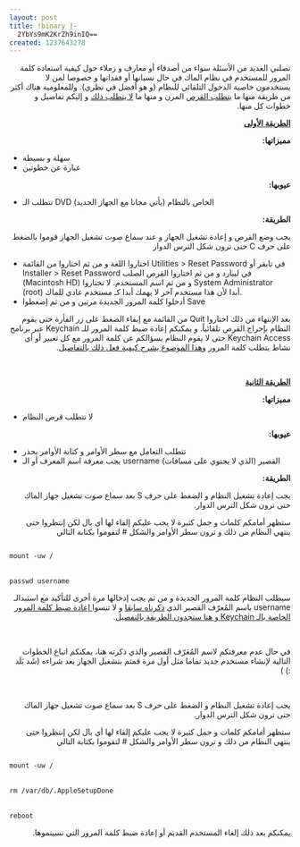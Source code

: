 ```yaml
---
layout: post
title: !binary |-
  2YbYs9mK2KrZh9inIQ==
created: 1237643278
---
```

<p style="direction: rtl; text-align: right;">تصلني العديد من الأسئلة سواء من أصدقاء أو معارف و زملاء حول كيفية استعادة كلمة المرور للمستخدم في نظام الماك في حال نسيانها أو فقدانها و خصوصا لمن لا يستخدمون خاصية الدخول التلقائي للنظام (و هو أفضل في نظري). وللمعلومية هناك أكثر من طريقة منها ما <a href="#method1">يتطلب القرص</a> المرن و منها ما <a href="#method2">لا يتطلب ذلك</a> و إليكم تفاصيل و خطوات كل منها.</p>
<!--break-->
<p style="direction: rtl; text-align: right;"><a name="method1"></a><a name="method1"></a><strong><span style="text-decoration: underline;">الطريقة الأولى</span></strong></p>
<p style="direction: rtl; text-align: right;"><strong>مميزاتها:</strong></p>
<ul>
    <li>سهلة و بسيطة</li>
    <li>عبارة عن خطوتين</li>
</ul>
<p style="direction: rtl; text-align: right;"><strong>عيوبها:</strong></p>
<ul>
    <li>تتطلب الـ DVD الخاص بالنظام (يأتي مجانا مع الجهاز الجديد)</li>
</ul>
<p style="direction: rtl; text-align: right;"><strong>الطريقة:</strong></p>
<p style="direction: rtl; text-align: right;">يجب وضع القرص و إعادة تشغيل الجهاز و عند سماع صوت تشغيل الجهاز قوموا بالضغط على حرف C حتى ترون شكل الترس الدوار</p>
<ul>
    <li>اختاروا اللغة و من ثم اختاروا من القائمة Utilities &gt; Reset Password في تايقر أو Installer &gt; Reset Password في ليبارد و من ثم اختاروا القرص الصلب (Macintosh HD) و من ثم اسم المستخدم. لا تختاروا System Administrator (root) أبدا لأن هذا مستخدم آخر لا يهمك أبدا كـ مستخدم عادي للماك.</li>
    <li>أدخلوا كلمة المرور الجديدة مرتين و من ثم إضغطوا Save</li>
</ul>
<p style="direction: rtl; text-align: right;">بعد الإنتهاء من ذلك اختاروا Quit من القائمة مع إبقاء الضغط على زر الفأرة حتى يقوم النظام بإخراج القرص تلقائياً. و يمكنكم إعادة ضبط كلمة المرور للـ Keychain عبر برنامج Keychain Access حتى لا يقوم النظام بسؤالكم عن كلمة المرور مع كل تغيير أو أي نشاط يتطلب كلمة المرور و<a href="http://yousef.raffah.com/node/538">هذا الموضوع يشرح كيفية فعل ذلك بالتفاصيل</a>.</p>
<p style="direction: rtl; text-align: right;">&nbsp;</p>
<p style="direction: rtl; text-align: right;"><a name="method2"></a><strong><span style="text-decoration: underline;">الطريقة الثانية</span></strong></p>
<p style="direction: rtl; text-align: right;"><strong>مميزاتها:</strong></p>
<ul>
    <li>لا تتطلب قرص النظام</li>
</ul>
<p style="direction: rtl; text-align: right;"><strong>عيوبها:</strong></p>
<ul>
    <li>تتطلب التعامل مع سطر الأوامر و كتابة الأوامر بحذر</li>
    <li>يجب معرفة اسم المعرف أو الـ username القصير (الذي لا يحتوي على مسافات)<a name="username"></a></li>
</ul>
<p style="direction: rtl; text-align: right;"><strong>الطريقة:</strong></p>
<p style="direction: rtl; text-align: right;">يجب إعادة تشغيل النظام و الضغط على حرف S بعد سماع صوت تشغيل جهاز الماك حتى ترون شكل الترس الدوار.</p>
<p style="direction: rtl; text-align: right;">ستظهر أمامكم كلمات و جمل كثيرة لا يجب عليكم إلقاء لها أي بال لكن إنتظروا حتى ينتهي النظام من ذلك و ترون سطر الأوامر والشكل # لتقوموا بكتابة التالي</p>
<div dir="ltr"><code>
mount -uw /
</code><br />
<code>
passwd username
</code></div>
<p style="direction: rtl; text-align: right;">سيطلب النظام كلمة المرور الجديدة و من ثم يجب إدخالها مرة أخرى للتأكيد مع استبدالـ username باسم المُعرّف القصير الذي <a href="#username">ذكرناه سابقا</a> و لا تنسوا<a href="http://yousef.raffah.com/node/538"> إعادة ضبط كلمة المرور الخاصة بالـ Keychain و هنا ستجدون الطريقة بالتفصيل</a>.</p>
<p style="direction: rtl; text-align: right;">&nbsp;</p>
<p style="direction: rtl; text-align: right;">في حال عدم معرفتكم لاسم المُعَرّف القصير والذي ذكرته هنا، يمكنكم اتباع الخطوات التالية لإنشاء مستخدم جديد تماما مثل أول مرة قمتم بتشغيل الجهاز بعد شراءه (شَد بَلَد :) )</p>
<p style="direction: rtl; text-align: right;">&nbsp;</p>
<p style="direction: rtl; text-align: right;">يجب إعادة تشغيل النظام و الضغط على حرف S بعد سماع صوت تشغيل جهاز الماك حتى ترون شكل الترس الدوار.</p>
<p style="direction: rtl; text-align: right;">ستظهر أمامكم كلمات و جمل كثيرة لا يجب عليكم إلقاء لها أي بال لكن إنتظروا حتى ينتهي النظام من ذلك و ترون سطر الأوامر والشكل # لتقوموا بكتابة التالي</p>
<div dir="ltr"><code>
mount -uw /
</code><br />
<code>
rm /var/db/.AppleSetupDone
</code><br />
<code>
reboot
</code></div>
<p style="direction: rtl; text-align: right;">يمكنكم بعد ذلك إلغاء المستخدم القديم أو إعادة ضبط كلمة المرور التي نسيتموها.</p>
<p style="direction: rtl; text-align: right;">&nbsp;</p>
<p><span style="font-family: 'Lucida Grande'; font-size: 11px; line-height: 16px;"><br />
</span></p>
